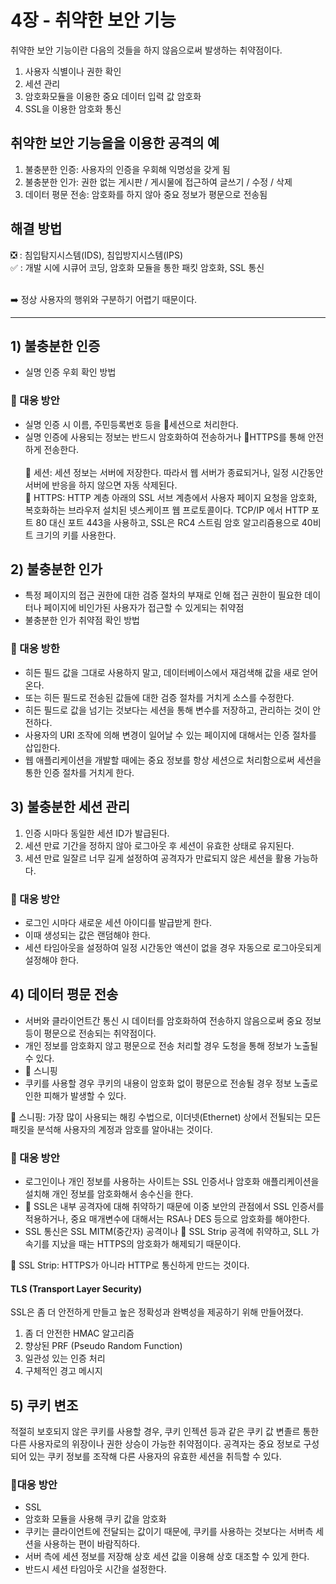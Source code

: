 # 4장 - 취약한 보안 기능
취약한 보안 기능이란 다음의 것들을 하지 않음으로써 발생하는 취약점이다. 
1) 사용자 식별이나 권한 확인
2) 세션 관리
3) 암호화모듈을 이용한 중요 데이터 입력 값 암호화
4) SSL을 이용한 암호화 통신

## 취약한 보안 기능을을 이용한 공격의 예
1) 불충분한 인증: 사용자의 인증을 우회해 익명성을 갖게 됨 <br>
2) 불충분한 인가: 권한 없는 게시판 / 게시물에 접근하여 글쓰기 / 수정 / 삭제 <br>
3) 데이터 평문 전송: 암호화를 하지 않아 중요 정보가 평문으로 전송됨 <br>

## 해결 방법
❎ : 침입탐지시스템(IDS), 침입방지시스템(IPS) <br>
✅ : 개발 시에 시큐어 코딩, 암호화 모듈을 통한 패킷 암호화, SSL 통신 <br> <br>

➡️ 정상 사용자의 행위와 구분하기 어렵기 때문이다.




---


## 1) 불충분한 인증
- 실명 인증 우회 확인 방법 <br>
### 🔐 대응 방안
- 실명 인증 시 이름, 주민등록번호 등을 🔻세션으로 처리한다. <br>
- 실명 인증에 사용되는 정보는 반드시 암호화하여 전송하거나 🔻HTTPS를 통해 안전하게 전송한다. <br> <br>
🔻 세션: 세션 정보는 서버에 저장한다. 따라서 웹 서버가 종료되거나, 일정 시간동안 서버에 반응을 하지 않으면 자동 삭제된다. <br>
🔻 HTTPS: HTTP 계층 아래의 SSL 서브 계층에서 사용자 페이지 요청을 암호화, 복호화하는 브라우저 설치된 넷스케이프 웹 프로토콜이다. TCP/IP 에서 HTTP 포트 80 대신 포트 443을 사용하고, SSL은 RC4 스트림 암호 알고리즘용으로 40비트 크기의 키를 사용한다.

 
## 2) 불충분한 인가
- 특정 페이지의 접근 권한에 대한 검증 절차의 부재로 인해 접근 권한이 필요한 데이터나 페이지에 비인가된 사용자가 접근할 수 있게되는 취약점
- 불충분한 인가 취약점 확인 방법 <br>
### 🔐 대응 방한
- 히든 필드 값을 그대로 사용하지 말고, 데이터베이스에서 재검색해 값을 새로 얻어온다.
- 또는 히든 필드로 전송된 값들에 대한 검증 절차를 거치게 소스를 수정한다.
- 히든 필드로 값을 넘기는 것보다는 세션을 통해 변수를 저장하고, 관리하는 것이 안전하다.
- 사용자의 URI 조작에 의해 변경이 일어날 수 있는 페이지에 대해서는 인증 절차를 삽입한다.
- 웹 애플리케이션을 개발할 때에는 중요 정보를 항상 세션으로 처리함으로써 세션을 통한 인증 절차를 거치게 한다.

## 3) 불충분한 세션 관리
1) 인증 시마다 동일한 세션 ID가 발급된다.
2) 세션 만료 기간을 정하지 않아 로그아웃 후 세션이 유효한 상태로 유지된다.
3) 세션 만료 일잘르 너무 길게 설정하여 공격자가 만료되지 않은 세션을 활용 가능하다.

### 🔐 대응 방안
- 로그인 시마다 새로운 세션 아이디를 발급받게 한다.
- 이때 생성되는 값은 랜덤해야 한다.
- 세션 타임아웃을 설정하여 일정 시간동안 액션이 없을 경우 자동으로 로그아웃되게 설정해야 한다.

## 4) 데이터 평문 전송
- 서버와 클라이언트간 통신 시 데이터를 암호화하여 전송하지 않음으로써 중요 정보 등이 평문으로 전송되는 취약점이다.
- 개인 정보를 암호화지 않고 평문으로 전송 처리할 경우 도청을 통해 정보가 노출될 수 있다.
- 🔻 스니핑
- 쿠키를 사용할 경우 쿠키의 내용이 암호화 없이 평문으로 전송될 경우 정보 노출로 인한 피해가 발생할 수 있다.

🔻 스니핑: 가장 많이 사용되는 해킹 수법으로, 이더넷(Ethernet) 상에서 전될되는 모든 패킷을 분석해 사용자의 계정과 암호를 알아내는 것이다. 

### 🔐 대응 방안
- 로그인이나 개인 정보를 사용하는 사이트는 SSL 인증서나 암호화 애플리케이션을 설치해 개인 정보를 암호화해서 송수신을 한다.
- 🔻 SSL은 내부 공격자에 대해 취약하기 때문에 이중 보안의 관점에서 SSL 인증서를 적용하거나, 중요 매개변수에 대해서는 RSA나 DES 등으로 암호화를 해야한다.
- SSL 통신은 SSL MITM(중간자) 공격이나 🔻 SSL Strip 공격에 취약하고, SLL 가속기를 지났을 때는 HTTPS의 암호화가 해제되기 때문이다.


🔻 SSL Strip: HTTPS가 아니라 HTTP로 통신하게 만드는 것이다. <br>

#### TLS (Transport Layer Security)
SSL은 좀 더 안전하게 만들고 높은 정확성과 완벽성을 제공하기 위해 만들어졌다. 
1) 좀 더 안전한 HMAC 알고리즘
2) 향상된 PRF (Pseudo Random Function)
3) 일관성 있는 인증 처리
4) 구체적인 경고 메시지


## 5) 쿠키 변조
적절히 보호되지 않은 쿠키를 사용할 경우, 쿠키 인젝션 등과 같은 쿠키 값 변졸르 통한 다른 사용자로의 위장이나 권한 상승이 가능한 취약점이다. 
공격자는 중요 정보로 구성되어 있는 쿠키 정보를 조작해 다른 사용자의 유효한 세션을 취득할 수 있다. 

### 🔐대응 방안
- SSL
- 암호화 모듈을 사용해 쿠키 값을 암호화
- 쿠키는 클라이언트에 전달되는 값이기 때문에, 쿠키를 사용하는 것보다는 서버측 세션을 사용하는 편이 바람직하다.
- 서버 측에 세션 정보를 저장해 상호 세션 값을 이용해 상호 대조할 수 있게 한다.
- 반드시 세션 타임아웃 시간을 설정한다. 
